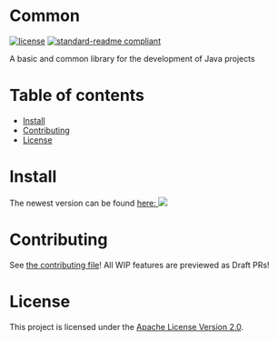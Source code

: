 # Common

[![license](https://img.shields.io/github/license/Conelux/Common?style=for-the-badge&color=b2204c)](../LICENSE)
[![standard-readme compliant](https://img.shields.io/badge/readme%20style-standard-brightgreen.svg?style=for-the-badge)](https://github.com/RichardLitt/standard-readme)

A basic and common library for the development of Java projects

# Table of contents

- [Install](#install)
- [Contributing](#contributing)
- [License](#license)

# Install

The newest version can be
found [here: ![](https://jitpack.io/v/Conelux/Common.svg)](https://jitpack.io/#Conelux/Common)

# Contributing

See [the contributing file](https://github.com/Conelux/.github/CONTRIBUTING.md)!
All WIP features are previewed as Draft PRs!

# License

This project is licensed under the [Apache License Version 2.0](../LICENSE).
